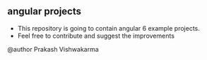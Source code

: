 ## angular projects
- This repository is going to contain angular 6 example projects.
- Feel free to contribute and suggest the improvements

@author
Prakash Vishwakarma
